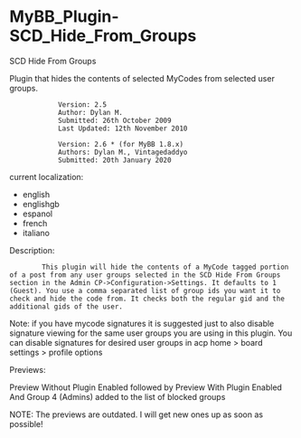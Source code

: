 # MyBB_Plugin-SCD_Hide_From_Groups

SCD Hide From Groups

Plugin that hides the contents of selected MyCodes from selected user groups.

			

				Version: 2.5
				Author: Dylan M.
				Submitted: 26th October 2009
				Last Updated: 12th November 2010
				
				Version: 2.6 * (for MyBB 1.8.x)
				Authors: Dylan M., Vintagedaddyo
				Submitted: 20th January 2020

current localization:

- english
- englishgb
- espanol
- french
- italiano
		
Description:			

			This plugin will hide the contents of a MyCode tagged portion of a post from any user groups selected in the SCD Hide From Groups section in the Admin CP->Configuration->Settings. It defaults to 1 (Guest). You use a comma separated list of group ids you want it to check and hide the code from. It checks both the regular gid and the additional gids of the user.
			
			
Note: if you have mycode signatures it is suggested just to also disable signature viewing for the same user groups you are using in this plugin. You can disable signatures for desired user groups in acp home > board settings > profile options
			

Previews:

Preview Without Plugin Enabled followed by Preview With Plugin Enabled And Group 4 (Admins) added to the list of blocked groups

NOTE: The previews are outdated. I will get new ones up as soon as possible!
